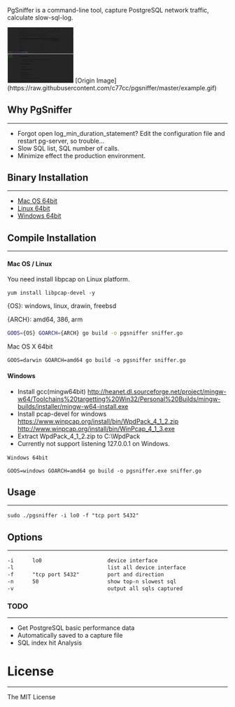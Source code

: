 PgSniffer is a command-line tool, capture PostgreSQL network traffic, calculate slow-sql-log.

<img src="https://github.com/c77cc/pgsniffer/blob/master/example.gif" width="30%" height="30%">
[Origin Image](https://raw.githubusercontent.com/c77cc/pgsniffer/master/example.gif)

## Why PgSniffer
---
* Forgot open log_min_duration_statement? Edit the configuration file and restart pg-server, so trouble...
* Slow SQL list, SQL number of calls.
* Minimize effect the production environment.

## Binary Installation
---
* [Mac OS 64bit](https://raw.githubusercontent.com/c77cc/pgsniffer/master/bin/pgsniffer.darwin64bit)
* [Linux 64bit](https://raw.githubusercontent.com/c77cc/pgsniffer/master/bin/pgsniffer.linux64bit)
* [Windows 64bit](https://raw.githubusercontent.com/c77cc/pgsniffer/master/bin/pgsniffer.win64bit.exe)


## Compile Installation
---
#### Mac OS / Linux

You need install libpcap on Linux platform.

```
yum install libpcap-devel -y
```

{OS}:   windows, linux, drawin, freebsd

{ARCH}: amd64, 386, arm

```bash
GOOS={OS} GOARCH={ARCH} go build -o pgsniffer sniffer.go
```

Mac OS X 64bit

```
GOOS=darwin GOARCH=amd64 go build -o pgsniffer sniffer.go
```

#### Windows
* Install gcc(mingw64bit) <http://heanet.dl.sourceforge.net/project/mingw-w64/Toolchains%20targetting%20Win32/Personal%20Builds/mingw-builds/installer/mingw-w64-install.exe>
* Install pcap-devel for windows <https://www.winpcap.org/install/bin/WpdPack_4_1_2.zip> <http://www.winpcap.org/install/bin/WinPcap_4_1_3.exe>
* Extract WpdPack_4_1_2.zip to C:\WpdPack
* Currently not support listening 127.0.0.1 on Windows.

`Windows 64bit`

```
GOOS=windows GOARCH=amd64 go build -o pgsniffer.exe sniffer.go

```


## Usage
---
```
sudo ./pgsniffer -i lo0 -f "tcp port 5432"
```

## Options
---
```
-i 		lo0						device interface
-l                              list all device interface
-f		"tcp port 5432"			port and direction
-n 		50						show top-n slowest sql
-v 								output all sqls captured
```

### TODO
---
* Get PostgreSQL basic performance data
* Automatically saved to a capture file
* SQL index hit Analysis

# License
---
The MIT License
